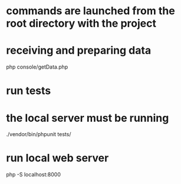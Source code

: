# commands are launched from the root directory with the project
# receiving and preparing data
php console/getData.php

# run tests
# the local server must be running
./vendor/bin/phpunit tests/

# run local web server
php -S localhost:8000
